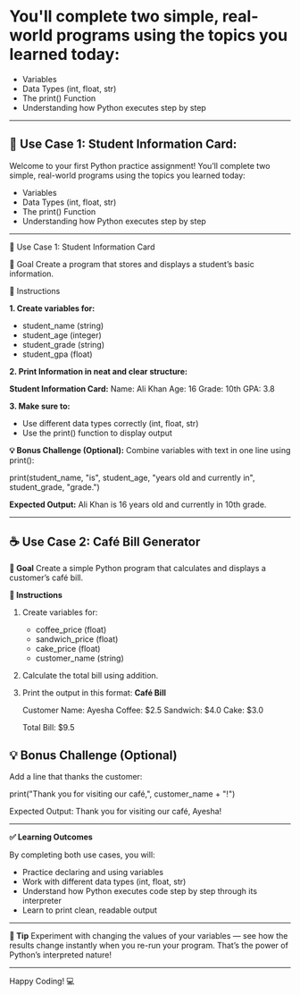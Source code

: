 # You'll complete two simple, real-world programs using the topics you learned today:

- Variables
- Data Types (int, float, str)
- The print() Function
- Understanding how Python executes step by step

---

## 🧾 Use Case 1: Student Information Card:

Welcome to your first Python practice assignment!
You’ll complete two simple, real-world programs using the topics you learned today:

* Variables
* Data Types (int, float, str)
* The print() Function
* Understanding how Python executes step by step

---

🧾 Use Case 1: Student Information Card

🎯 Goal
Create a program that stores and displays a student’s basic information.

🧠 Instructions

**1. Create variables for:**

   * student_name (string)
   * student_age (integer)
   * student_grade (string)
   * student_gpa (float)

**2. Print Information in neat and clear structure:**

   **Student Information Card:**
   Name: Ali Khan
   Age: 16
   Grade: 10th
   GPA: 3.8

**3. Make sure to:**

   * Use different data types correctly (int, float, str)
   * Use the print() function to display output

**💡 Bonus Challenge (Optional):**
Combine variables with text in one line using print():

print(student_name, "is", student_age, "years old and currently in", student_grade, "grade.")

**Expected Output:**
Ali Khan is 16 years old and currently in 10th grade.

---

## ☕ Use Case 2: Café Bill Generator

**🎯 Goal**
Create a simple Python program that calculates and displays a customer’s café bill.

**🧠 Instructions**

1. Create variables for:

   * coffee_price (float)
   * sandwich_price (float)
   * cake_price (float)
   * customer_name (string)

2. Calculate the total bill using addition.

3. Print the output in this format:
   **Café Bill**

   Customer Name: Ayesha
   Coffee: $2.5
   Sandwich: $4.0
   Cake: $3.0

   Total Bill: $9.5

## **💡 Bonus Challenge (Optional)**
Add a line that thanks the customer:

print("Thank you for visiting our café,", customer_name + "!")

Expected Output:
Thank you for visiting our café, Ayesha!

---

**✅ Learning Outcomes**

By completing both use cases, you will:

* Practice declaring and using variables
* Work with different data types (int, float, str)
* Understand how Python executes code step by step through its interpreter
* Learn to print clean, readable output

---

**🧩 Tip**
Experiment with changing the values of your variables — see how the results change instantly when you re-run your program. That’s the power of Python’s interpreted nature!

---

Happy Coding! 💻

